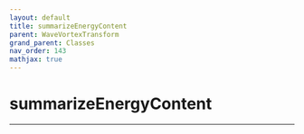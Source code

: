 ```yaml
---
layout: default
title: summarizeEnergyContent
parent: WaveVortexTransform
grand_parent: Classes
nav_order: 143
mathjax: true
---
```


#  summarizeEnergyContent




---

